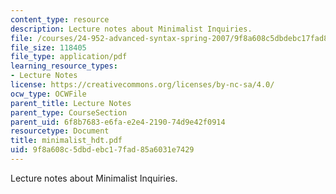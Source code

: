 ```yaml
---
content_type: resource
description: Lecture notes about Minimalist Inquiries.
file: /courses/24-952-advanced-syntax-spring-2007/9f8a608c5dbdebc17fad85a6031e7429_minimalist_hdt.pdf
file_size: 118405
file_type: application/pdf
learning_resource_types:
- Lecture Notes
license: https://creativecommons.org/licenses/by-nc-sa/4.0/
ocw_type: OCWFile
parent_title: Lecture Notes
parent_type: CourseSection
parent_uid: 6f8b7683-e6fa-e2e4-2190-74d9e42f0914
resourcetype: Document
title: minimalist_hdt.pdf
uid: 9f8a608c-5dbd-ebc1-7fad-85a6031e7429
---
```

Lecture notes about Minimalist Inquiries.